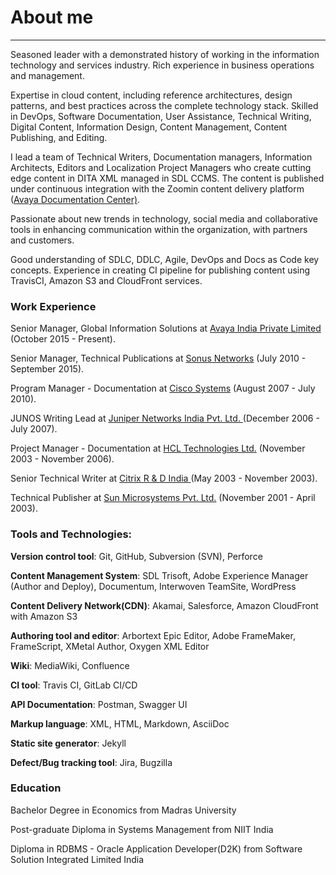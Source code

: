 
# About me
---
<p align="justify">
<p>Seasoned leader with a demonstrated history of working in the information technology and services industry. Rich experience in business operations and management.</p>
<p>Expertise in cloud content, including reference architectures, design patterns, and best practices across the complete technology stack. Skilled in DevOps, Software Documentation, User Assistance, Technical Writing, Digital Content, Information Design, Content Management, Content Publishing, and Editing.</p>
<p>I lead a team of Technical Writers, Documentation managers, Information Architects, Editors and Localization Project Managers who create cutting edge content in DITA XML managed in SDL CCMS. The content is published under continuous integration with the Zoomin content delivery platform (<a href="https://documentation.avaya.com/">Avaya Documentation Center)</a>.</p>
<p>Passionate about new trends in technology, social media and collaborative tools in enhancing communication within the organization, with partners and customers. </p>
<p>Good understanding of SDLC, DDLC, Agile, DevOps and Docs as Code key concepts. Experience in creating CI pipeline for publishing content using TravisCI, Amazon S3 and CloudFront services.</p>
<p><h3>Work Experience</h3></p>
<p>Senior Manager, Global Information Solutions at <a href="https://www.avaya.com/en/">Avaya India Private Limited </a> (October 2015 - Present).</p>
<p>Senior Manager, Technical Publications at <a href="https://ribboncommunications.com/">Sonus Networks</a> (July 2010 - September 2015).</p>
<p>Program Manager - Documentation at <a href="https://www.cisco.com/">Cisco Systems</a> (August 2007 - July 2010).
<p>JUNOS Writing Lead at <a href="https://www.juniper.net/us/en.html">Juniper Networks India Pvt. Ltd. </a>(December 2006 - July 2007).</p>
<p>Project Manager - Documentation at <a href="https://www.hcltech.com/">HCL Technologies Ltd.</a> (November 2003 - November 2006).</p>
<p>Senior Technical Writer at <a href="https://www.citrix.com/">Citrix R & D India </a>(May 2003 - November 2003).</p>
<p>Technical Publisher at <a href="https://www.linkedin.com/company/sun-microsystems_1062/">Sun Microsystems Pvt. Ltd.</a> (November 2001 - April 2003).</p>
<p><h3>Tools and Technologies: </h3></p>
<p><b>Version control tool</b>: Git, GitHub, Subversion (SVN), Perforce</p>
<p><b>Content Management System</b>: SDL Trisoft, Adobe Experience Manager (Author and Deploy), Documentum, Interwoven TeamSite, WordPress</p>
<p><b>Content Delivery Network(CDN)</b>: Akamai, Salesforce, Amazon CloudFront with Amazon S3
<p><b>Authoring tool and editor</b>: Arbortext Epic Editor, Adobe FrameMaker, FrameScript, XMetal Author, Oxygen XML Editor</p>
<p><b>Wiki</b>: MediaWiki, Confluence </p>
<p><b>CI tool</b>: Travis CI, GitLab CI/CD </p>
<P><b>API Documentation</b>: Postman, Swagger UI </p>
<P><b>Markup language</b>: XML, HTML, Markdown, AsciiDoc</p>
<P><b>Static site generator</b>: Jekyll</p>
<p><b>Defect/Bug tracking tool</b>: Jira, Bugzilla</p>
<p><h3>Education</h3></p>
<p>Bachelor Degree in Economics from Madras University </p>
<p>Post-graduate Diploma in Systems Management from NIIT India</p>
<p>Diploma in RDBMS - Oracle Application Developer(D2K) from Software Solution Integrated Limited India</p>
